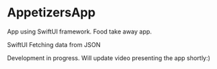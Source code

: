 # AppetizersApp
App using SwiftUI framework. Food take away app.

SwiftUI
Fetching data from JSON

Development in progress. Will update video presenting the app shortly:)
